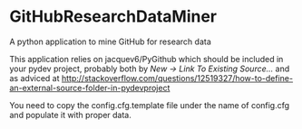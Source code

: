 GitHubResearchDataMiner
=======================

A python application to mine GitHub for research data

This application relies on jacquev6/PyGithub which should be included in your pydev
project, probably both by *New -> Link To Existing Source...* and as adviced
at http://stackoverflow.com/questions/12519327/how-to-define-an-external-source-folder-in-pydevproject

You need to copy the config.cfg.template file under the name of config.cfg and populate it with proper
data.
